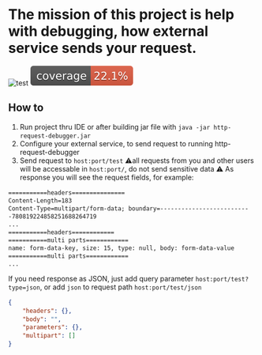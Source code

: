 # The mission of this project is help with debugging, how external service sends your request.
![test](https://github.com/svart63/http-request-debugger/actions/workflows/build.yml/badge.svg)
[![Coverage](.github/badges/jacoco.svg)](https://github.com/svart63/http-request-debugger/actions/workflows/build.yml)
## How to
1. Run project thru IDE or after building jar file with `java -jar http-request-debugger.jar`
1. Configure your external service, to send request to running http-request-debugger
1. Send request to `host:port/test` ⚠️all requests from you and other users will be accessable in `host:port/`, do not send sensitive data ⚠️
As response you will see the request fields, for example:
```Request: GET: /test
===========headers===============
Content-Length=183
Content-Type=multipart/form-data; boundary=--------------------------780819224858251688264719
...
===========headers============
===========multi parts============
name: form-data-key, size: 15, type: null, body: form-data-value
===========multi parts============
...
```
If you need response as JSON, just add query parameter `host:port/test?type=json`, or add `json` to request path `host:port/test/json`
```json
{
    "headers": {},
    "body": "",
    "parameters": {},
    "multipart": []
}
```
